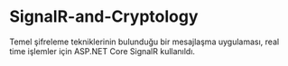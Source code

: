 # SignalR-and-Cryptology
Temel şifreleme tekniklerinin bulunduğu bir mesajlaşma uygulaması, real time işlemler için ASP.NET Core SignalR kullanıldı.
